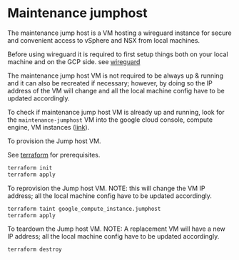 # Maintenance jumphost

The maintenance jump host is a VM hosting a wireguard instance for secure and convenient access 
to vSphere and NSX from local machines.

Before using wireguard it is required to first setup things both on your local machine and on the GCP side.
see [wireguard](../docs/wireguard.md)

The maintenance jump host VM is not required to be always up & running and it can also be recreated if necessary; however, by doing so the IP address of the VM will change and all the 
local machine config have to be updated accordingly.

To check if maintenance jump host VM is already up and running, look for the `maintenance-jumphost` VM
into the google cloud console, compute engine, VM instances ([link](https://console.cloud.google.com/compute/instances?project=broadcom-451918)).

To provision the Jump host VM.

See [terraform](../docs/terraform.md) for prerequisites.

```sh
terraform init
terraform apply
```

To reprovision the Jump host VM.
NOTE: this will change the VM IP address; all the local machine config have to be updated accordingly.

```sh
terraform taint google_compute_instance.jumphost
terraform apply
```

To teardown the Jump host VM.
NOTE: A replacement VM will have a new IP address; all the local machine config have to be updated accordingly.

```sh
terraform destroy
```